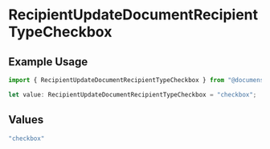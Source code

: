# RecipientUpdateDocumentRecipientTypeCheckbox

## Example Usage

```typescript
import { RecipientUpdateDocumentRecipientTypeCheckbox } from "@documenso/sdk-typescript/models/operations";

let value: RecipientUpdateDocumentRecipientTypeCheckbox = "checkbox";
```

## Values

```typescript
"checkbox"
```